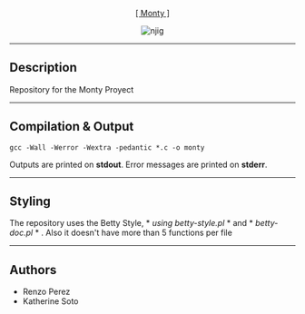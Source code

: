 <p align="center">
   <a href="https://github.com/derpmagician/monty">[ Monty ]</a>
</p>

<p align = "center">
   <img src="https://i.ibb.co/cKW8WHL/njig.jpg" alt="njig" border="0">
</p>

---
Description
-----------
Repository for the Monty Proyect

---
Compilation & Output
-----------
```
gcc -Wall -Werror -Wextra -pedantic *.c -o monty
```
Outputs are printed on **stdout**.
Error messages are printed on **stderr**.


---
Styling
-----------

The repository uses the Betty Style, * *using betty-style.pl* * and * *betty-doc.pl* * .
Also it doesn't have more than 5 functions per file

---
Authors
-----------
<ul>
	<li>Renzo Perez</li>
	<li>Katherine Soto</li>
</ul>
